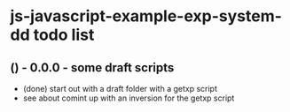 # js-javascript-example-exp-system-dd todo list


## () - 0.0.0 - some draft scripts
* (done) start out with a draft folder with a getxp script
* see about comint up with an inversion for the getxp script
